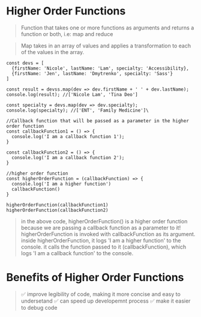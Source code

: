 # Higher Order Functions 
> Function that takes one or more functions as arguments and returns a function or both, i.e: map and reduce 

> Map takes in an array of values and applies a transformation to each of the values in the array.

```JS
const devs = [
  {firstName: 'Nicole', lastName: 'Lam', specialty: 'Accessibility}, 
  {firstName: 'Jen', lastName: 'Dmytrenko', specialty: 'Sass'}
]

const result = devss.map(dev => dev.firstName + ' ' + dev.lastName);
console.log(result); //['Nicole Lam', 'Tina Deo']

const specialty = devs.map(dev => dev.specialty);
console.log(specialty); //['ENT', 'Family Medicine']\

//Callback function that will be passed as a parameter in the higher order function 
const callbackFunction1 = () => {
  console.log('I am a callback function 1');
}

const callbackFunction2 = () => {
  console.log('I am a callback function 2');
}

//higher order function 
const higherOrderFunction = (callbackFunction) => {
  console.log('I am a higher function')
  callbackFunction()
}

higherOrderFunction(callbackFunction1)
higherOrderFunction(callbackFunction2)
```

> in the above code, higherOrderFunction() is a higher order function because we are passing a callback function as a parameter to it!
> higherOrderFunction is invoked with callbackFunction as its argument.
> inside higherOrderFunction, it logs 'I am a higher function' to the console.
> it calls the function passed to it (callbackFunction), which logs 'I am a callback function' to the console.

# Benefits of Higher Order Functions  
> ✅ improve legibility of code, making it more concise and easy to undersetand ✅ can speed up developemnt process ✅ make it easier to debug code